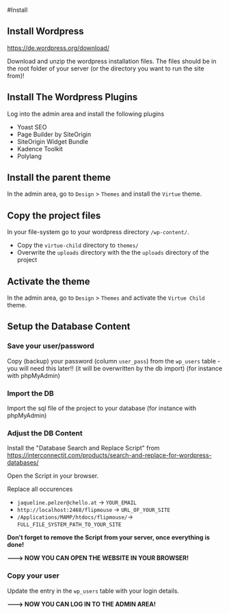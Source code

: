 #Install

## Install Wordpress
https://de.wordpress.org/download/

Download and unzip the wordpress installation files. The files should be in the root folder of your server (or the directory you want to run the site from)!

## Install The Wordpress Plugins
Log into the admin area and install the following plugins
- Yoast SEO 
- Page Builder by SiteOrigin 
- SiteOrigin Widget Bundle
- Kadence Toolkit
- Polylang

## Install the parent theme
In the admin area, go to `Design` > `Themes` and install the `Virtue` theme.

## Copy the project files
In your file-system go to your wordpress directory `/wp-content/`.
- Copy the `virtue-child` directory to `themes/`
- Overwrite the `uploads` directory with the  the `uploads` directory of the project

## Activate the theme
In the admin area, go to `Design` > `Themes` and activate the `Virtue Child` theme.

## Setup the Database Content

### Save your user/password
Copy (backup) your password (column `user_pass`) from the `wp_users` table - you will need this later!! (it will be overwritten by the db import)
(for instance with phpMyAdmin)

### Import the DB
Import the sql file of the project to your database (for instance with phpMyAdmin)

### Adjust the DB Content
Install the "Database Search and Replace Script" from https://interconnectit.com/products/search-and-replace-for-wordpress-databases/

Open the Script in your browser.

Replace all occurences 
- `jaqueline.pelzer@chello.at` -> `YOUR_EMAIL`
- `http://localhost:2468/flipmouse` -> `URL_OF_YOUR_SITE`
- `/Applications/MAMP/htdocs/flipmouse/`-> `FULL_FILE_SYSTEM_PATH_TO_YOUR_SITE`
 
**Don't forget to remove the Script from your server, once everything is done!**

**---> NOW YOU CAN OPEN THE WEBSITE IN YOUR BROWSER!**

### Copy your user
Update the entry in the `wp_users` table with your login details.

**---> NOW YOU CAN LOG IN TO THE ADMIN AREA!**
